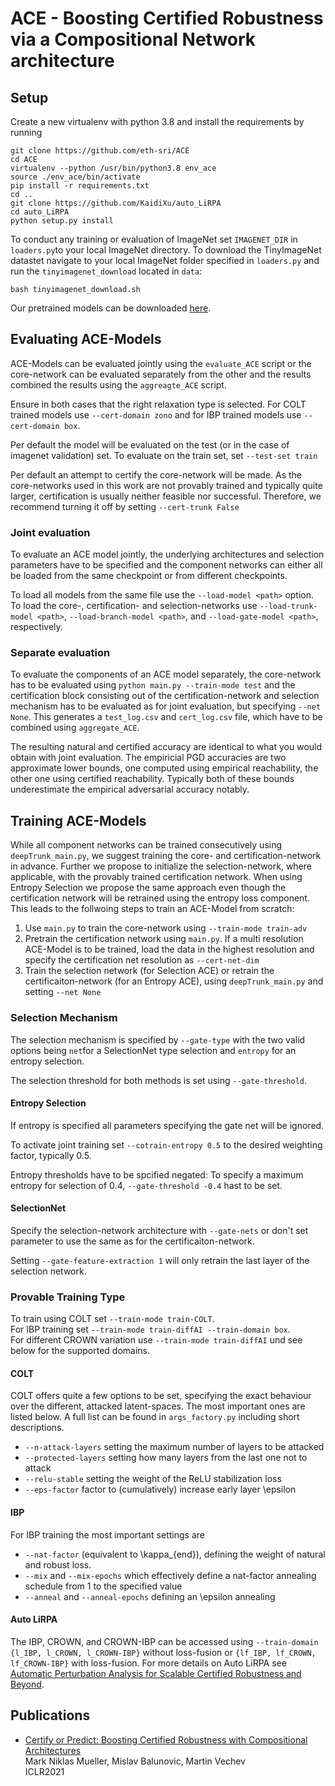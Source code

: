 # ACE - Boosting Certified Robustness via a Compositional Network architecture

## Setup
Create a new virtualenv with python 3.8 and install the requirements by running
```
git clone https://github.com/eth-sri/ACE
cd ACE
virtualenv --python /usr/bin/python3.8 env_ace
source ./env_ace/bin/activate
pip install -r requirements.txt
cd ..
git clone https://github.com/KaidiXu/auto_LiRPA
cd auto_LiRPA
python setup.py install
```

To conduct any training or evaluation of ImageNet set `IMAGENET_DIR` in `loaders.py`to your local ImageNet directory.
To download the TinyImageNet datastet navigate to your local ImageNet folder specified in `loaders.py` and run the `tinyimagenet_download` located in `data`:
```
bash tinyimagenet_download.sh
```

Our pretrained models can be downloaded [here](https://files.sri.inf.ethz.ch/ace/trained_models.zip).

## Evaluating ACE-Models
ACE-Models can be evaluated jointly using the `evaluate_ACE` script or the core-network can be evaluated separately from the other and the results combined the results using  the `aggreagte_ACE` script.

Ensure in both cases that the right relaxation type is selected. For COLT trained models use `--cert-domain zono` and for IBP trained models use `--cert-domain box`.

Per default the model will be evaluated on the test (or in the case of imagenet validation) set. To evaluate on the train set, set `--test-set train`

Per default an attempt to certify the core-network will be made. 
As the core-networks used in this work are not provably trained and typically quite larger, certification is usually neither feasible nor successful.
Therefore, we recommend turning it off by setting `--cert-trunk False`

### Joint evaluation
To evaluate an ACE model jointly, the underlying architectures and selection parameters have to be specified and the component networks can either all be loaded from the same checkpoint or from different checkpoints.

To load all models from the same file use the `--load-model <path>` option. 
To load the core-, certification- and selection-networks use `--load-trunk-model <path>`, `--load-branch-model <path>`, and `--load-gate-model <path>`, respectively.

### Separate evaluation
To evaluate the components of an ACE model separately, the core-network has to be evaluated using `python main.py --train-mode test` and the certification block consisting out of the certification-network and selection mechanism has to be evaluated as for joint evaluation, but specifying `--net None`.
This generates a `test_log.csv` and `cert_log.csv` file, which have to be combined using `aggregate_ACE`.

The resulting natural and certified accuracy are identical to what you would obtain with joint evaluation.
The empiricial PGD accuracies are two approximate lower bounds, one computed using empirical reachability, the other one using certified reachability.
Typically both of these bounds underestimate the empirical adversarial accuracy notably.

## Training ACE-Models
While all component networks can be trained consecutively using `deepTrunk_main.py`, we suggest training the core- and certification-network in advance.
Further we propose to initialize the selection-network, where applicable, with the provably trained certification network.
When using Entropy Selection we propose the same approach even though the certification network will be retrained using the entropy loss component.
This leads to the follwoing steps to train an ACE-Model from scratch:
1. Use `main.py` to train the core-network using `--train-mode train-adv`
2. Pretrain the certification network using `main.py`. 
    If a multi resolution ACE-Model is to be trained, load the data in the highest resolution and specify the certification net resolution as `--cert-net-dim`
3. Train the selection network (for Selection ACE) or retrain the certificaiton-network (for an Entropy ACE), using `deepTrunk_main.py` and setting `--net None`
 
 ### Selection Mechanism
 The selection mechanism is specified by `--gate-type` with the two valid options being `net`for a SelectionNet type selection and `entropy` for an entropy selection.
 
 The selection threshold for both methods is set using `--gate-threshold`.
 
 #### Entropy Selection
 If entropy is specified all parameters specifying the gate net will be ignored.
 
 To activate joint training set `--cotrain-entropy 0.5` to the desired weighting factor, typically 0.5.
  
 Entropy thresholds have to be spcified negated: To specify a maximum entropy for selection of 0.4, `--gate-threshold -0.4` hast to be set.
 
 #### SelectionNet
 Specify the selection-network architecture with `--gate-nets` or don't set parameter to use the same as for the certificaiton-network.
 
 Setting `--gate-feature-extraction 1` will only retrain the last layer of the selection network.
 
 ### Provable Training Type
 To train using COLT set `--train-mode train-COLT`.\
 For IBP training set `--train-mode train-diffAI --train-domain box`.\
 For different CROWN variation use `--train-mode train-diffAI` und see below for the supported domains.

 #### COLT
 COLT offers quite a few options to be set, specifying the exact behaviour over the different, attacked latent-spaces.
 The most important ones are listed below. A full list can be found in `args_factory.py` including short descriptions.
 * `--n-attack-layers` setting the maximum number of layers to be attacked
 * `--protected-layers` setting how many layers from the last one not to attack
 * `--relu-stable` setting the weight of the ReLU stabilization loss
 * `--eps-factor` factor to (cumulatively) increase early layer \epsilon 
 
 #### IBP
 For IBP training the most important settings are
 * `--nat-factor` (equivalent to \kappa_{end}), defining the weight of natural and robust loss.
 * `--mix` and `--mix-epochs` which effectively define a nat-factor annealing schedule from 1 to the specified value
 * `--anneal` and `--anneal-epochs` defining an \epsilon annealing

 #### Auto LiRPA
 The IBP, CROWN, and CROWN-IBP can be accessed using `--train-domain {l_IBP, l_CROWN, l_CROWN-IBP}` without loss-fusion or `{lf_IBP, lf_CROWN, lf_CROWN-IBP}` 
 with loss-fusion. For more details on Auto LiRPA see [Automatic Perturbation Analysis for Scalable Certified Robustness and Beyond](https://arxiv.org/pdf/2002.12920).

## Publications
* [Certify or Predict: Boosting Certified Robustness with Compositional Architectures](https://openreview.net/pdf?id=USCNapootw) \
  Mark Niklas Mueller, Mislav Balunovic, Martin Vechev\
  ICLR2021
  